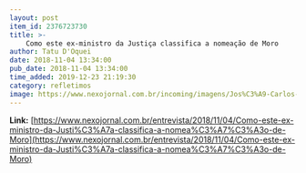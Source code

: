 ```yaml
---
layout: post
item_id: 2376723730
title: >-
    Como este ex-ministro da Justiça classifica a nomeação de Moro
author: Tatu D'Oquei
date: 2018-11-04 13:34:00
pub_date: 2018-11-04 13:34:00
time_added: 2019-12-23 21:19:30
category: refletimos
image: https://www.nexojornal.com.br/incoming/imagens/Jos%C3%A9-Carlos-Dias/ALTERNATES/LANDSCAPE_720/Jos%C3%A9%20Carlos%20Dias
---
```


**Link:** [https://www.nexojornal.com.br/entrevista/2018/11/04/Como-este-ex-ministro-da-Justi%C3%A7a-classifica-a-nomea%C3%A7%C3%A3o-de-Moro](https://www.nexojornal.com.br/entrevista/2018/11/04/Como-este-ex-ministro-da-Justi%C3%A7a-classifica-a-nomea%C3%A7%C3%A3o-de-Moro)


